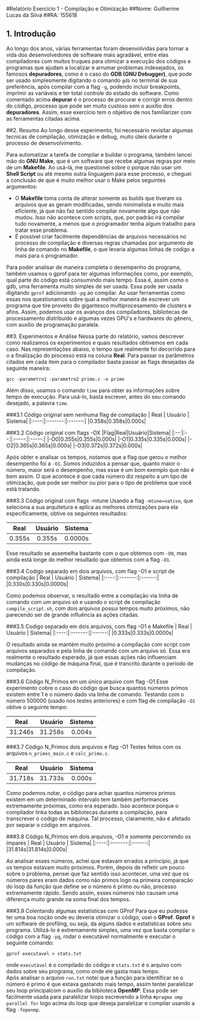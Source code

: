 #Relatório Exercício 1 - Compilação e Otimização
##Nome: Guilherme Lucas da Silva
##RA: 155618

## 1. Introdução
Ao longo dos anos, várias ferramentas foram desenvolvidas para tornar a vida dos desenvolvedores de software mais agradável, entre elas compiladores com muitos truques para otimizar a execução dos códigos e programas que ajudam a localizar e arrumar problemas indesejados, os famosos **depuradores**, como é o caso do **GDB (GNU Debugger)**, que pode ser usado simplesmente digitando o comando ```gdb``` no terminal de sua preferência, após compilar com a flag ```-g```, podendo incluir breakpoints, imprimir as variáveis e ter total controle do estado do software. Como comentado acima **depurar** é o processo de procurar e corrigir erros dentro do código, processo que pode ser muito custoso sem o auxílio dos **depuradores**. Assim, esse exercício tem o objetivo de nos familiarizer com as ferramentas citadas acima.

##2. Resumo
Ao longo desse experimento, foi necessário revisitar algumas tecnicas de compilação, otimização e debug, muito úteis durante o processo de desenvolvimento.

Para automatizar a tarefa de compilar e buildar o programa, também lancei mão do **GNU Make**, que é um software que recebe algumas regras por meio de um **Makefile**. Ao usá-lá, me questionei sobre o porque não usar um **Shell Script** ou até mesmo outra linguagem para esse processo, e cheguei a conclusão de que é muito melhor usar o Make pelos seguintes argumentos:
 
* O **Makefile** toma conta de alterar somente as builds que tiveram os arquivos que as geram modificadas, sendo minimalista e muito mais eficiente, já que não faz sentido compilar novamente algo que não mudou. Isso não acontece com scripts, que, por padrão irá compilar tudo novamente, a menos que o programador tenha algum trabalho para tratar esse problema.
* É possível criar facilmente dependências de arquivos necessários no processo de compilação e diversas regras chamadas por argumento de linha de comando no **Makefile**, o que levaria algumas linhas de codigo a mais para o programador.

Para poder analisar de maneira completa o desempenho do programa, também usamos o gprof para ter algumas informações como, por exemplo, qual parte do código está consumindo mais tempo. Essa é, assim como o gdb, uma ferramenta muito simples de ser usada. Essa pode ser usada digitando ```gprof``` adicionando ```-pg``` ao compilar. Ao usar ferramentas como essas nos questionamos sobre qual a melhor maneira de escrever um programa que tire proveito do gigantesco multiprocesamento de clusters e afins. Assim, podemos usar os avanços dos compiladores, bibliotecas de processamento distribuído e algumas vezes GPU's e hardwares do gênero, com auxílio de programação paralela.

##3. Experimentos e Análise
Nessa parte do relatório, vamos descrever como realizamos os experimentos e quais resultados obtivemos em cada caso. Nas representações abaixo, o tempo que realmente foi  decorrido para o a finalização do processo está na coluna **Real**. Para passar os parâmetros citados em cada item para o compilador basta passar as flags desejadas da seguinte maneira:
```
gcc -parametro1 -parametro2 primo.c -o primo
```
Além disso, usamos o comando ```time``` para obter as informações sobre tempo de execução. Para usá-lo, basta escrever, antes do seu comando desejado, a palavra ```time```.

###3.1 Código original sem nenhuma flag de compilação
| Real | Usuário | Sistema|
|:----:|:-------:|:------:|
|0.358s|0.358s|0.000s|

###3.2 Código original com flags -OX
|Flag|Real|Usuário|Sistema|
|:--:|:--:|:-----:|:-----:|
|-O0|0.355s|0.355s|0.000s|
|-O1|0.335s|0.335s|0.000s|
|-O2|0.365s|0.365s|0.000s|
|-O3|0.372s|0.372s|0.000s|

Após obter e analisar os tempos, notamos que a flag que gerou o melhor desempenho foi a ```-O1```. Somos induzidos a pensar que, quanto maior o número, maior será o desempenho, mas esse é um bom exemplo que não é bem assim. O que acontece é que cada número diz respeito a um tipo de otimização, que pode ser melhor ou pior para o tipo de problema que você está tratando.

###3.3 Código original com flags -mtune
Usando a flag ```-mtune=native```, que seleciona a sua arquitetura e aplica as melhores otimizações para ela especificamente, obtive os seguintes resultados:

| Real | Usuário | Sistema|
|:----:|:-------:|:------:|
|0.355s|0.355s|0.0000s|

Esse resultado se assemelha bastante com o que obtemos com ```-O0```, mas ainda está longe do melhor resultado que obtemos com a flag ```-O1```.

###3.4 Codigo separado em dois arquivos, com flag -O1 e script de compilação
| Real | Usuário | Sistema|
|:----:|:-------:|:------:|
|0.330s|0.330s|0.0000s|

Como podemos observar, o resultado entre a compilação via linha de comando com um arquivo só e usando o script de compilação ```compile_script.sh```, com dois arquivos possui tempos muito próximos, não parecendo ser de grande influência as ações citadas.

###3.5 Codigo separado em dois arquivos, com flag -O1 e Makefile
| Real | Usuário | Sistema|
|:----:|:-------:|:------:|
|0.333s|0.333s|0.0000s|

O resultado ainda se mantém muito próximo a compilação com script com arquivos separados e pela linha de comando com um arquivo só. Essa era realmente o resultado esperado, já que essas ações não influenciam mudanças no código de máquina final, que é trancrito durante o período de compilação.

###3.6 Código N_Primos em um único arquivo com flag -O1
Esse experimento cobre o caso do código que busca quantos números primos existem entre 1 e o número dado via linha de comando. Testando com o número 500000 (usado nos testes anteriores) e com flag de compilação 
```-O1``` obtive o seguinte tempo:

| Real | Usuário | Sistema|
|:----:|:-------:|:------:|
|31.246s|31.258s|0.004s|

###3.7 Código N_Primos dois arquivos e flag -O1
Testes feitos com os arquivos ```n_primos_main.c``` e ```calc_primo.c```.

| Real | Usuário | Sistema|
|:----:|:-------:|:------:|
|31.718s|31.733s|0.000s|

Como podemos notar, o código para achar quantos números primos existem em um determinado intervalo tem também performances extremamente próximas, como era esperado. Isso acontece porque o compilador linka todas as bibliotecas durante a compilação, para transcrever o codigo de máquina. Tal processo, claramente, não é afetado por separar o código em arquivos.

###3.8 Código N_Primos em dois arquivos, -O1 e somente percorrendo os ímpares
| Real | Usuário | Sistema|
|:----:|:-------:|:------:|
|31.814s|31.814s|0.000s|

Ao analisar esses números, achei que estavam errados a princípio, já que os tempos estavam muito próximos. Porém, depois de refletir um pouco sobre o problema, pensei que faz sentido isso acontecer, uma vez que os números pares eram dados como não primos logo na primeira comparação do loop da função que define se o número é primo ou não, processo extremamente rápido. Sendo assim, esses números não causam uma diferença muito grande na soma final dos tempos.

###3.9 Colentando algumas estatísticas com GProf
Para que eu pudesse ter uma boa noção onde eu deveria otimizar o código, usei o **GProf**. **Gprof** é um software de profiling, ou seja, da alguns dados e estatísticas sobre seu programa. Utilizá-lo é extremamente simples, uma vez que basta compilar o código com a flag ```-pg```, rodar o executável normalmente e executar o seguinte comando:

```
gprof executavel > stats.txt
```
onde ```executável``` é o compilado do código e ```stats.txt``` é o arquivo com dados sobre seu programa, como onde ele gasta mais tempo.      
Após analisar o arquivo ```run.txt``` notei que a função para identificar se o número é primo é que estava gastando mais tempo, assim tentei paralelizar seu loop principalcom o auxílio da biblioteca **OpenMP**. Essa pode ser facilmente usada para paralelizar loops escrevendo a linha ```#pragma omp parallel for``` logo acima do loop que deseja paralelizar e compilar usando a flag ```-fopenmp```.

